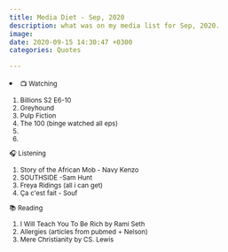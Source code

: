 ```yaml
---
title: Media Diet - Sep, 2020
description: what was on my media list for Sep, 2020.
image: 
date: 2020-09-15 14:30:47 +0300
categories: Quotes

---
```


<p><small>
<li>📺 Watching

1. Billions S2 E6-10  
2. Greyhound             
3. Pulp Fiction             
4. The 100 (binge watched all eps)    
5. 
6. 

🎧 Listening
1. Story of the African Mob - Navy Kenzo
2. SOUTHSIDE -Sam Hunt
3. Freya Ridings (all i can get)
4. Ça c'est fait - Souf

📚 Reading
1. I Will Teach You To Be Rich by Rami Seth
2. Allergies (articles from pubmed + Nelson)
3. Mere Christianity by CS. Lewis
</p></small>
</li>